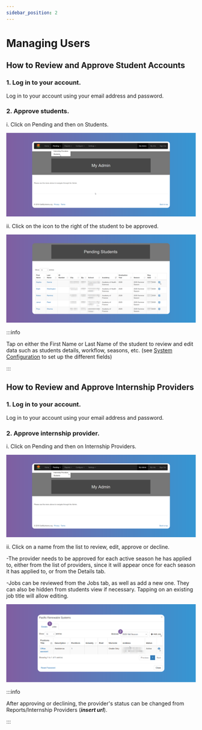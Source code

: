```yaml
---
sidebar_position: 2
---
```


# Managing Users

## How to Review and Approve Student Accounts

### 1. Log in to your account.

Log in to your account using your email address and password.

### 2. Approve students.

i. Click on Pending and then on Students.

![Reset Password](images/pending-students.png)

ii. Click on the icon to the right of the student to be approved.

![Reset Password](images/approve-students.png)

:::info

Tap on either the First Name or Last Name of the student to review and edit data such as students details, workflow, seasons, etc. (see [System Configuration](https://help.getmyinterns.org/school-admins/system-configuration) to set up the different fields)

:::

## How to Review and Approve Internship Providers

### 1. Log in to your account.

Log in to your account using your email address and password.

### 2. Approve internship provider.

i. Click on Pending and then on Internship Providers.

![Reset Password](images/pending-provider.png)

ii. Click on a name from the list to review, edit, approve or decline.

-The provider needs to be approved for each active season he has applied to, either from the list of providers, since it will appear once for each season it has applied to, or from the Details tab.

-Jobs can be reviewed from the Jobs tab, as well as add a new one. They can also be hidden from students view if necessary. Tapping on an existing job title will allow editing.

![Reset Password](images/approve-provider-jobs-tab.png)

:::info

After approving or declining, the provider's status can be changed from Reports/Internship Providers (**_insert url_**).

:::



